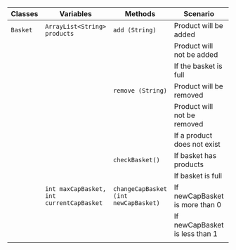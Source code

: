 | Classes  | Variables                                | Methods                              | Scenario                       | Outcome          |
|----------|------------------------------------------|--------------------------------------|--------------------------------|------------------|
| `Basket` | `ArrayList<String> products`             | `add (String)`                       | Product will be added          | true             |
|          |                                          |                                      | Product will not be added      | false            |
|          |                                          |                                      | If the basket is full          | Error            |
|          |                                          | `remove (String)`                    | Product will be removed        | true             |
|          |                                          |                                      | Product will not be removed    | false            |
|          |                                          |                                      | If a product does not exist    | Error            |
|          |                                          | `checkBasket()`                      | If basket has products         | Amount of bagels |
|          |                                          |                                      | If basket is full              | return 0         |
|          | `int maxCapBasket, int currentCapBasket` | `changeCapBasket (int newCapBasket)` | If newCapBasket is more than 0 | true             |
|          |                                          |                                      | If newCapBasket is less than 1 | false            |
|          |                                          |                                      |                                |                  |
